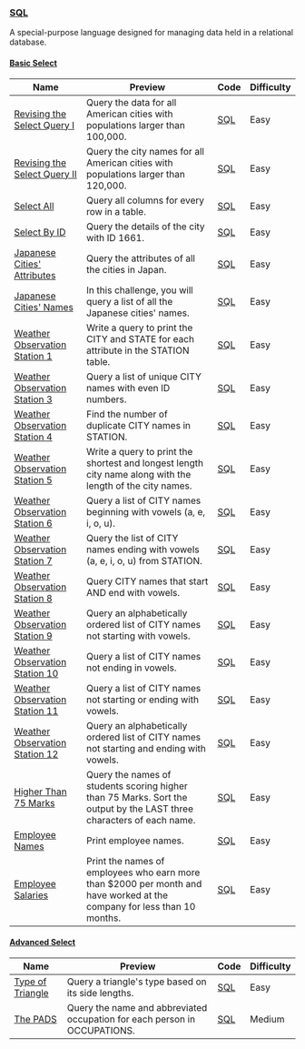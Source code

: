 
### [SQL](https://www.hackerrank.com/domains/sql)
A special-purpose language designed for managing data held in a relational database.


#### [Basic Select](https://www.hackerrank.com/domains/sql/select)

Name | Preview | Code | Difficulty
---- | ------- | ---- | ----------
[Revising the Select Query I](https://www.hackerrank.com/challenges/revising-the-select-query)|Query the data for all American cities with populations larger than 100,000.|[SQL](select/revising-the-select-query.sql)|Easy
[Revising the Select Query II](https://www.hackerrank.com/challenges/revising-the-select-query-2)|Query the city names for all American cities with populations larger than 120,000.|[SQL](select/revising-the-select-query-2.sql)|Easy
[Select All](https://www.hackerrank.com/challenges/select-all-sql)|Query all columns for every row in a table.|[SQL](select/select-all-sql.sql)|Easy
[Select By ID](https://www.hackerrank.com/challenges/select-by-id)|Query the details of the city with ID 1661.|[SQL](select/select-by-id.sql)|Easy
[Japanese Cities' Attributes](https://www.hackerrank.com/challenges/japanese-cities-attributes)|Query the attributes of all the cities in Japan.|[SQL](select/japanese-cities-attributes.sql)|Easy
[Japanese Cities' Names](https://www.hackerrank.com/challenges/japanese-cities-name)|In this challenge, you will query a list of all the Japanese cities' names.|[SQL](select/japanese-cities-name.sql)|Easy
[Weather Observation Station 1](https://www.hackerrank.com/challenges/weather-observation-station-1)|Write a query to print the CITY and STATE for each attribute in the STATION table.|[SQL](select/weather-observation-station-1.sql)|Easy
[Weather Observation Station 3](https://www.hackerrank.com/challenges/weather-observation-station-3)|Query a list of unique CITY names with even ID numbers.|[SQL](select/weather-observation-station-3.sql)|Easy
[Weather Observation Station 4](https://www.hackerrank.com/challenges/weather-observation-station-4)|Find the number of duplicate CITY names in STATION.|[SQL](select/weather-observation-station-4.sql)|Easy
[Weather Observation Station 5](https://www.hackerrank.com/challenges/weather-observation-station-5)|Write a query to print the shortest and longest length city name along with the length of the city names.|[SQL](select/weather-observation-station-5.sql)|Easy
[Weather Observation Station 6](https://www.hackerrank.com/challenges/weather-observation-station-6)|Query a list of CITY names beginning with vowels (a, e, i, o, u).|[SQL](select/weather-observation-station-6.sql)|Easy
[Weather Observation Station 7](https://www.hackerrank.com/challenges/weather-observation-station-7)|Query the list of CITY names ending with vowels (a, e, i, o, u) from STATION.|[SQL](select/weather-observation-station-7.sql)|Easy
[Weather Observation Station 8](https://www.hackerrank.com/challenges/weather-observation-station-8)|Query CITY names that start AND end with vowels.|[SQL](select/weather-observation-station-8.sql)|Easy
[Weather Observation Station 9](https://www.hackerrank.com/challenges/weather-observation-station-9)|Query an alphabetically ordered list of CITY names not starting with vowels.|[SQL](select/weather-observation-station-9.sql)|Easy
[Weather Observation Station 10](https://www.hackerrank.com/challenges/weather-observation-station-10)|Query a list of CITY names not ending in vowels.|[SQL](select/weather-observation-station-10.sql)|Easy
[Weather Observation Station 11](https://www.hackerrank.com/challenges/weather-observation-station-11)|Query a list of CITY names not starting or ending with vowels.|[SQL](select/weather-observation-station-11.sql)|Easy
[Weather Observation Station 12](https://www.hackerrank.com/challenges/weather-observation-station-12)|Query an alphabetically ordered list of CITY names not starting and ending with vowels.|[SQL](select/weather-observation-station-12.sql)|Easy
[Higher Than 75 Marks](https://www.hackerrank.com/challenges/more-than-75-marks)|Query the names of students scoring higher than 75 Marks. Sort the output by the LAST three characters of each name.|[SQL](select/more-than-75-marks.sql)|Easy
[Employee Names](https://www.hackerrank.com/challenges/name-of-employees)|Print employee names.|[SQL](select/name-of-employees.sql)|Easy
[Employee Salaries](https://www.hackerrank.com/challenges/salary-of-employees)|Print the names of employees who earn more than $2000 per month and have worked at the company for less than 10 months.|[SQL](select/salary-of-employees.sql)|Easy

#### [Advanced Select](https://www.hackerrank.com/domains/sql/advanced-select)

Name | Preview | Code | Difficulty
---- | ------- | ---- | ----------
[Type of Triangle](https://www.hackerrank.com/challenges/what-type-of-triangle)|Query a triangle's type based on its side lengths.|[SQL](advanced-select/what-type-of-triangle.sql)|Easy
[The PADS](https://www.hackerrank.com/challenges/the-pads)|Query the name and abbreviated occupation for each person in OCCUPATIONS.|[SQL](advanced-select/the-pads.sql)|Medium

